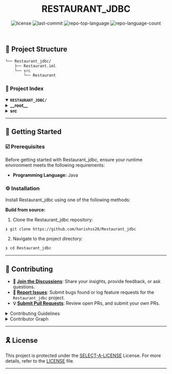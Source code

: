 <p align="center">
    
</p>
<p align="center"><h1 align="center">RESTAURANT_JDBC</h1></p>

<p align="center">
	<img src="https://img.shields.io/github/license/harishss20/Restaurant_jdbc?style=default&logo=opensourceinitiative&logoColor=white&color=0080ff" alt="license">
	<img src="https://img.shields.io/github/last-commit/harishss20/Restaurant_jdbc?style=default&logo=git&logoColor=white&color=0080ff" alt="last-commit">
	<img src="https://img.shields.io/github/languages/top/harishss20/Restaurant_jdbc?style=default&color=0080ff" alt="repo-top-language">
	<img src="https://img.shields.io/github/languages/count/harishss20/Restaurant_jdbc?style=default&color=0080ff" alt="repo-language-count">
</p>
<p align="center"><!-- default option, no dependency badges. -->
</p>
<p align="center">
	<!-- default option, no dependency badges. -->
</p>
<br>





## 📁 Project Structure

```sh
└── Restaurant_jdbc/
    ├── Restaurant.iml
    └── src
        └── Restaurant
```


### 📂 Project Index
<details open>
	<summary><b><code>RESTAURANT_JDBC/</code></b></summary>
	<details> <!-- __root__ Submodule -->
		<summary><b>__root__</b></summary>
		<blockquote>
			<table>
			</table>
		</blockquote>
	</details>
	<details> <!-- src Submodule -->
		<summary><b>src</b></summary>
		<blockquote>
			<details>
				<summary><b>Restaurant</b></summary>
				<blockquote>
					<table>
					<tr>
						<td><b><a href='https://github.com/harishss20/Restaurant_jdbc/blob/master/src/Restaurant/FoodOrder.java'>FoodOrder.java</a></b></td>
						<td><code>❯ REPLACE-ME</code></td>
					</tr>
					<tr>
						<td><b><a href='https://github.com/harishss20/Restaurant_jdbc/blob/master/src/Restaurant/Menu.java'>Menu.java</a></b></td>
						<td><code>❯ REPLACE-ME</code></td>
					</tr>
					<tr>
						<td><b><a href='https://github.com/harishss20/Restaurant_jdbc/blob/master/src/Restaurant/DatabaseCon.java'>DatabaseCon.java</a></b></td>
						<td><code>❯ REPLACE-ME</code></td>
					</tr>
					<tr>
						<td><b><a href='https://github.com/harishss20/Restaurant_jdbc/blob/master/src/Restaurant/Main.java'>Main.java</a></b></td>
						<td><code>❯ REPLACE-ME</code></td>
					</tr>
					<tr>
						<td><b><a href='https://github.com/harishss20/Restaurant_jdbc/blob/master/src/Restaurant/TableReg.java'>TableReg.java</a></b></td>
						<td><code>❯ REPLACE-ME</code></td>
					</tr>
					</table>
				</blockquote>
			</details>
		</blockquote>
	</details>
</details>

---
## 🚀 Getting Started

### ☑️ Prerequisites

Before getting started with Restaurant_jdbc, ensure your runtime environment meets the following requirements:

- **Programming Language:** Java


### ⚙️ Installation

Install Restaurant_jdbc using one of the following methods:

**Build from source:**

1. Clone the Restaurant_jdbc repository:
```sh
❯ git clone https://github.com/harishss20/Restaurant_jdbc
```

2. Navigate to the project directory:
```sh
❯ cd Restaurant_jdbc
```



---

## 🔰 Contributing

- **💬 [Join the Discussions](https://github.com/harishss20/Restaurant_jdbc/discussions)**: Share your insights, provide feedback, or ask questions.
- **🐛 [Report Issues](https://github.com/harishss20/Restaurant_jdbc/issues)**: Submit bugs found or log feature requests for the `Restaurant_jdbc` project.
- **💡 [Submit Pull Requests](https://github.com/harishss20/Restaurant_jdbc/blob/main/CONTRIBUTING.md)**: Review open PRs, and submit your own PRs.

<details closed>
<summary>Contributing Guidelines</summary>

1. **Fork the Repository**: Start by forking the project repository to your github account.
2. **Clone Locally**: Clone the forked repository to your local machine using a git client.
   ```sh
   git clone https://github.com/harishss20/Restaurant_jdbc
   ```
3. **Create a New Branch**: Always work on a new branch, giving it a descriptive name.
   ```sh
   git checkout -b new-feature-x
   ```
4. **Make Your Changes**: Develop and test your changes locally.
5. **Commit Your Changes**: Commit with a clear message describing your updates.
   ```sh
   git commit -m 'Implemented new feature x.'
   ```
6. **Push to github**: Push the changes to your forked repository.
   ```sh
   git push origin new-feature-x
   ```
7. **Submit a Pull Request**: Create a PR against the original project repository. Clearly describe the changes and their motivations.
8. **Review**: Once your PR is reviewed and approved, it will be merged into the main branch. Congratulations on your contribution!
</details>

<details closed>
<summary>Contributor Graph</summary>
<br>
<p align="left">
   <a href="https://github.com{/harishss20/Restaurant_jdbc/}graphs/contributors">
      <img src="https://contrib.rocks/image?repo=harishss20/Restaurant_jdbc">
   </a>
</p>
</details>

---

## 🎗 License

This project is protected under the [SELECT-A-LICENSE](https://choosealicense.com/licenses) License. For more details, refer to the [LICENSE](https://choosealicense.com/licenses/) file.

---

